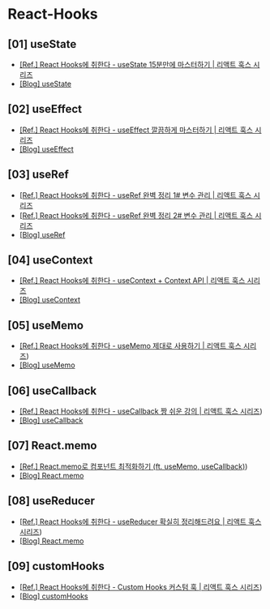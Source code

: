 # React-Hooks

## [01] useState

- [[Ref.] React Hooks에 취한다 - useState 15분만에 마스터하기 | 리액트 훅스 시리즈](https://youtu.be/G3qglTF-fFI) <br/>
- [[Blog] useState ](https://velog.io/@hyeun427/React-Hooks-useState) <br/>

## [02] useEffect

- [[Ref.] React Hooks에 취한다 - useEffect 깔끔하게 마스터하기 | 리액트 훅스 시리즈](https://youtu.be/kyodvzc5GHU) <br/>
- [[Blog] useEffect ](https://velog.io/@hyeun427/React-Hooks-useEffect) <br/>

## [03] useRef

- [[Ref.] React Hooks에 취한다 - useRef 완벽 정리 1# 변수 관리 | 리액트 훅스 시리즈](https://youtu.be/VxqZrL4FLz8) <br/>
- [[Ref.] React Hooks에 취한다 - useRef 완벽 정리 2# 변수 관리 | 리액트 훅스 시리즈](https://youtu.be/EMK8oUUwP5Q) <br/>
- [[Blog] useRef ](https://velog.io/@hyeun427/React-Hooks-useRef) <br/>

## [04] useContext

- [[Ref.] React Hooks에 취한다 - useContext + Context API | 리액트 훅스 시리즈](https://youtu.be/LwvXVEHS638) <br/>
- [[Blog] useContext ](https://velog.io/@hyeun427/React-Hooks-useContext) <br/>

## [05] useMemo

- [[Ref.] React Hooks에 취한다 - useMemo 제대로 사용하기 | 리액트 훅스 시리즈](https://youtu.be/e-CnI8Q5RY4)) <br/>
- [[Blog] useMemo ](https://velog.io/@hyeun427/React-Hooks-useMemo) <br/>

## [06] useCallback

- [[Ref.] React Hooks에 취한다 - useCallback 짱 쉬운 강의 | 리액트 훅스 시리즈](https://youtu.be/XfUF9qLa3mU)) <br/>
- [[Blog] useCallback ](https://velog.io/@hyeun427/React-Hooks-useCallback) <br/>

## [07] React.memo

- [[Ref.] React.memo로 컴포넌트 최적화하기 (ft. useMemo, useCallback)](https://youtu.be/oqUgcxwrnSY)) <br/>
- [[Blog] React.memo ](https://velog.io/@hyeun427/React-Hooks-React.memo) <br/>

## [08] useReducer

- [[Ref.] React Hooks에 취한다 - useReducer 확실히 정리해드려요 | 리액트 훅스 시리즈](https://youtu.be/tdORpiegLg0)) <br/>
- [[Blog] React.memo ](https://velog.io/@hyeun427/React-Hooks-useReducer) <br/>

## [09] customHooks

- [[Ref.] React Hooks에 취한다 - Custom Hooks 커스텀 훅 | 리액트 훅스 시리즈](https://youtu.be/S6POUU2-tr8)) <br/>
- [[Blog] customHooks ](https://velog.io/@hyeun427/React-Hooks-Custom-Hooks) <br/>
